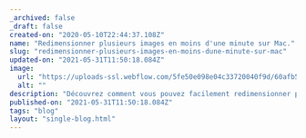 ```yaml
---
_archived: false
_draft: false
created-on: "2020-05-10T22:44:37.108Z"
name: "Redimensionner plusieurs images en moins d'une minute sur Mac."
slug: "redimensionner-plusieurs-images-en-moins-dune-minute-sur-mac"
updated-on: "2021-05-31T11:50:18.084Z"
image:
  url: "https://uploads-ssl.webflow.com/5fe50e098e04c33720040f9d/60afb578ebcd64c88da0ce9e_Sisyphus.png"
  alt: ""
description: "Découvrez comment vous pouvez facilement redimensionner plusieurs images pour votre site internet / e-commerce via le terminal sans logiciel tiers coûteux ni logiciel de retouche photo sur Mac OSX en moins d'une minute."
published-on: "2021-05-31T11:50:18.084Z"
tags: "blog"
layout: "single-blog.html"
---
```



